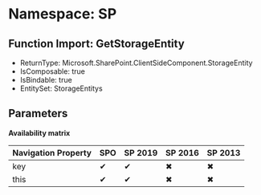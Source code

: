 # Namespace: SP

## Function Import: GetStorageEntity

- ReturnType: Microsoft.SharePoint.ClientSideComponent.StorageEntity
- IsComposable: true
- IsBindable: true
- EntitySet: StorageEntitys

## Parameters

**Availability matrix**

Navigation Property | SPO | SP 2019 | SP 2016 | SP 2013
----------|-----|---------|---------|--------
key | ✔ | ✔ | ✖ | ✖
this | ✔ | ✔ | ✖ | ✖
